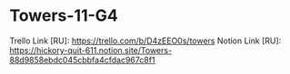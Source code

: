 # Towers-11-G4

Trello Link [RU]: https://trello.com/b/D4zEEO0s/towers
Notion Link [RU]: https://hickory-quit-611.notion.site/Towers-88d9858ebdc045cbbfa4cfdac967c8f1